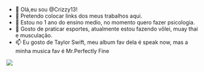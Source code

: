 - 👋 Olá,eu sou @Crizzy13!
- 👀 Pretendo colocar links dos meus trabalhos aqui.
- 🌱 Estou no 1 ano do ensino medio, no momento quero fazer psicologia.
- 💞️ Gosto de praticar esportes, atualmente estou fazendo vôlei, muay thai e musculação.
- 📫 Eu gosto de Taylor Swift, meu album fav dela é speak now, mas a minha musica fav é Mr.Perfectly Fine


![](https://media.tenor.com/nXZxw9kswYgAAAAd/taylor-swift-speak-now.gif)
